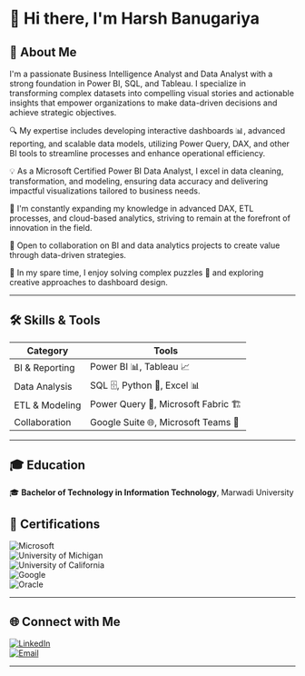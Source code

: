 # 👋 Hi there, I'm **Harsh Banugariya**  

## 🔎 **About Me**  
I'm a passionate Business Intelligence Analyst and Data Analyst with a strong foundation in Power BI, SQL, and Tableau. I specialize in transforming complex datasets into compelling visual stories and actionable insights that empower organizations to make data-driven decisions and achieve strategic objectives.

🔍 My expertise includes developing interactive dashboards 📊, advanced reporting, and scalable data models, utilizing Power Query, DAX, and other BI tools to streamline processes and enhance operational efficiency.

💡 As a Microsoft Certified Power BI Data Analyst, I excel in data cleaning, transformation, and modeling, ensuring data accuracy and delivering impactful visualizations tailored to business needs.

🌟 I'm constantly expanding my knowledge in advanced DAX, ETL processes, and cloud-based analytics, striving to remain at the forefront of innovation in the field.

🤝 Open to collaboration on BI and data analytics projects to create value through data-driven strategies.

🌱 In my spare time, I enjoy solving complex puzzles 🧩 and exploring creative approaches to dashboard design.

---

## 🛠️ Skills & Tools
| **Category**     | **Tools**                        
|-------------------|----------------------------------|
| BI & Reporting    | Power BI 📊, Tableau 📈        
| Data Analysis     | SQL 🗄️, Python 🐍, Excel 📊    
| ETL & Modeling    | Power Query 🔄, Microsoft Fabric 🏗️ 
| Collaboration     | Google Suite 🌐, Microsoft Teams 💬  | 

---

## 🎓 **Education**  
🎓 **Bachelor of Technology in Information Technology**, Marwadi University  

## 🏅 **Certifications**  
![Microsoft](https://img.shields.io/badge/Microsoft-Power_BI_Data_Analyst-blue?style=flat&logo=microsoft&logoColor=white)  
![University of Michigan](https://img.shields.io/badge/University_of_Michigan-SQL_for_Data_Science-blue?style=flat&logo=google-scholar&logoColor=white)  
![University of California](https://img.shields.io/badge/University_of_California-Data_Visualization_with_Tableau-orange?style=flat&logo=tableau&logoColor=white)  
![Google](https://img.shields.io/badge/Google-Data_Analytics_Certificate-yellow?style=flat&logo=google&logoColor=white)  
![Oracle](https://img.shields.io/badge/Oracle-Database_Design_and_SQL_Programming_(2018)-orange?style=flat&logo=oracle&logoColor=white)  

---

## 🌐 **Connect with Me**  
[![LinkedIn](https://img.shields.io/badge/LinkedIn-Connect-blue?style=flat&logo=linkedin&logoColor=white)](http://www.linkedin.com/in/harshbanugariya)  
[![Email](https://img.shields.io/badge/Email-Contact-red?style=flat&logo=gmail&logoColor=white)](mailto:hbanugariya@gmail.com)  

---
